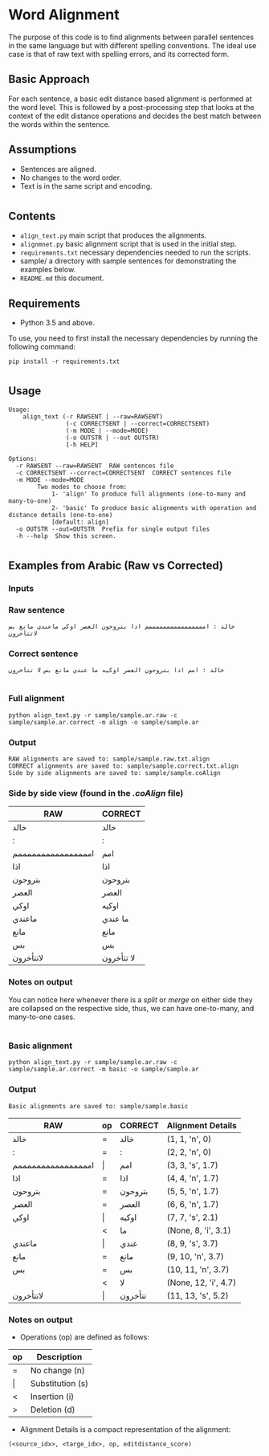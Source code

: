 # Word Alignment

The purpose of this code is to find alignments between parallel sentences 
in the same language but with different spelling conventions.  The ideal use
case is that of raw text with spelling errors, and its corrected form.

## Basic Approach
For each sentence, a basic edit distance based alignment is performed at the word level.
 This is followed by a post-processing step that looks at the context of the edit distance
 operations and decides the best match between the words within the sentence.

## Assumptions
- Sentences are aligned.
- No changes to the word order.
- Text is in the same script and encoding.

#
## Contents
- `align_text.py` main script that produces the alignments.
- `alignmnet.py` basic alignment script that is used in the initial step.
- `requirements.txt` necessary dependencies needed to run the scripts.
- sample/ a directory with sample sentences for demonstrating the examples below.
- `README.md` this document.

## Requirements
- Python 3.5 and above.

To use, you need to first install the necessary dependencies by running the following command:
```
pip install -r requirements.txt
```
#
## Usage
```
Usage:
    align_text (-r RAWSENT | --raw=RAWSENT)
                (-c CORRECTSENT | --correct=CORRECTSENT)
                (-m MODE | --mode=MODE)
                (-o OUTSTR | --out OUTSTR)
                [-h HELP]

Options:
  -r RAWSENT --raw=RAWSENT  RAW sentences file
  -c CORRECTSENT --correct=CORRECTSENT  CORRECT sentences file
  -m MODE --mode=MODE  
        Two modes to choose from: 
            1- 'align' To produce full alignments (one-to-many and many-to-one)
            2- 'basic' To produce basic alignments with operation and distance details (one-to-one)
            [default: align]
  -o OUTSTR --out=OUTSTR  Prefix for single output files
  -h --help  Show this screen.
```
#
## Examples from Arabic (Raw vs Corrected)

### Inputs
### Raw sentence
```
خالد : اممممممممممممممممم اذا بتروحون العصر اوكي ماعندي مانع بس لاتتأخرون
```
### Correct sentence
```
خالد : امم اذا بتروحون العصر اوكيه ما عندي مانع بس لا تتأخرون
```
#
### Full alignment
```
python align_text.py -r sample/sample.ar.raw -c sample/sample.ar.correct -m align -o sample/sample.ar
```

### Output
```
RAW alignments are saved to: sample/sample.raw.txt.align
CORRECT alignments are saved to: sample/sample.correct.txt.align
Side by side alignments are saved to: sample/sample.coAlign
```
### Side by side view (found in the _.coAlign_ file)

|RAW| CORRECT|
|---|-----|
|خالد | خالد |
|: | : |
|اممممممممممممممممم | امم |
|اذا | اذا |
|بتروحون | بتروحون |
|العصر | العصر |
|اوكي | اوكيه |
|ماعندي | ما عندي |
|مانع | مانع |
|بس | بس |
|لاتتأخرون | لا تتأخرون |

### Notes on output
You can notice here whenever there is a _split_ or _merge_ on either side they are collapsed on the respective side, thus, we can have one-to-many, and many-to-one cases.

#

### Basic alignment
```
python align_text.py -r sample/sample.ar.raw -c sample/sample.ar.correct -m basic -o sample/sample.ar
```
### Output
```
Basic alignments are saved to: sample/sample.basic
```
|RAW|op|CORRECT|Alignment Details|
|- |- |- |- |
|خالد| =| خالد| (1, 1, 'n', 0)|
|:| =| :| (2, 2, 'n', 0)|
|اممممممممممممممممم| \|| امم| (3, 3, 's', 1.7)|
|اذا| =| اذا| (4, 4, 'n', 1.7)|
|بتروحون| =| بتروحون| (5, 5, 'n', 1.7)|
|العصر| =| العصر| (6, 6, 'n', 1.7)|
|اوكي| \|| اوكيه| (7, 7, 's', 2.1)|
| |<| ما|(None, 8, 'i', 3.1)|
|ماعندي| \|| عندي| (8, 9, 's', 3.7)|
|مانع| =| مانع| (9, 10, 'n', 3.7)|
|بس| =| بس| (10, 11, 'n', 3.7)|
| |<| لا|(None, 12, 'i', 4.7)|
|لاتتأخرون| \|| تتأخرون| (11, 13, 's', 5.2)|

### Notes on output
- Operations (op) are defined as follows:

|op|Description|
|-|-|
|=|  No change (n)|
|\||  Substitution (s)|
|< | Insertion (i)|
|> | Deletion (d)|

- Alignment Details is a compact representation of the alignment:
```
(<source_idx>, <targe_idx>, op, editdistance_score)
```